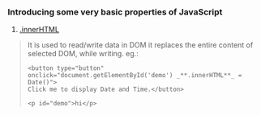 ### Introducing some very basic properties of JavaScript

1. <u>.innerHTML</u>
> It is used to read/write data in DOM
> it replaces the entire content of selected DOM, while writing.
> eg.:
>```
> <button type="button"
> onclick="document.getElementById('demo') _**.innerHTML**_ = Date()">
> Click me to display Date and Time.</button>
>
> <p id="demo">hi</p>
>
>```
